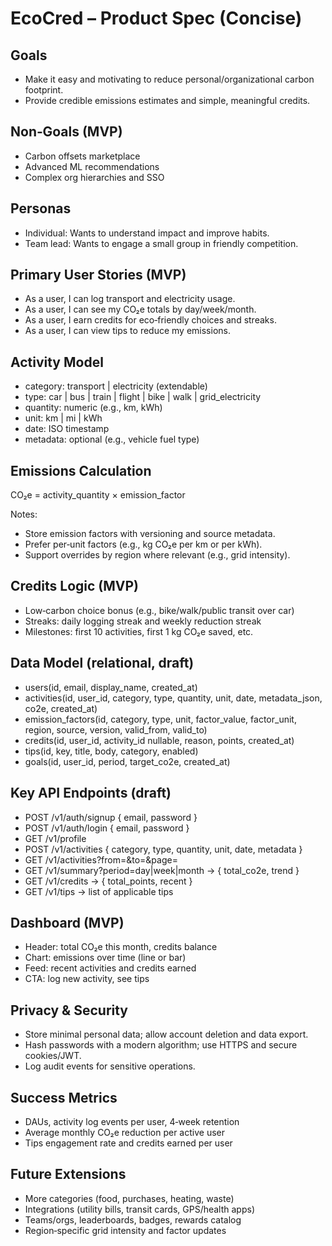 EcoCred – Product Spec (Concise)
=================================

Goals
---------------------------------
- Make it easy and motivating to reduce personal/organizational carbon footprint.
- Provide credible emissions estimates and simple, meaningful credits.

Non‑Goals (MVP)
---------------------------------
- Carbon offsets marketplace
- Advanced ML recommendations
- Complex org hierarchies and SSO

Personas
---------------------------------
- Individual: Wants to understand impact and improve habits.
- Team lead: Wants to engage a small group in friendly competition.

Primary User Stories (MVP)
---------------------------------
- As a user, I can log transport and electricity usage.
- As a user, I can see my CO₂e totals by day/week/month.
- As a user, I earn credits for eco‑friendly choices and streaks.
- As a user, I can view tips to reduce my emissions.

Activity Model
---------------------------------
- category: transport | electricity (extendable)
- type: car | bus | train | flight | bike | walk | grid_electricity
- quantity: numeric (e.g., km, kWh)
- unit: km | mi | kWh
- date: ISO timestamp
- metadata: optional (e.g., vehicle fuel type)

Emissions Calculation
---------------------------------
CO₂e = activity_quantity × emission_factor

Notes:
- Store emission factors with versioning and source metadata.
- Prefer per‑unit factors (e.g., kg CO₂e per km or per kWh).
- Support overrides by region where relevant (e.g., grid intensity).

Credits Logic (MVP)
---------------------------------
- Low‑carbon choice bonus (e.g., bike/walk/public transit over car)
- Streaks: daily logging streak and weekly reduction streak
- Milestones: first 10 activities, first 1 kg CO₂e saved, etc.

Data Model (relational, draft)
---------------------------------
- users(id, email, display_name, created_at)
- activities(id, user_id, category, type, quantity, unit, date, metadata_json, co2e, created_at)
- emission_factors(id, category, type, unit, factor_value, factor_unit, region, source, version, valid_from, valid_to)
- credits(id, user_id, activity_id nullable, reason, points, created_at)
- tips(id, key, title, body, category, enabled)
- goals(id, user_id, period, target_co2e, created_at)

Key API Endpoints (draft)
---------------------------------
- POST /v1/auth/signup { email, password }
- POST /v1/auth/login { email, password }
- GET  /v1/profile
- POST /v1/activities { category, type, quantity, unit, date, metadata }
- GET  /v1/activities?from=&to=&page=
- GET  /v1/summary?period=day|week|month → { total_co2e, trend }
- GET  /v1/credits → { total_points, recent }
- GET  /v1/tips → list of applicable tips

Dashboard (MVP)
---------------------------------
- Header: total CO₂e this month, credits balance
- Chart: emissions over time (line or bar)
- Feed: recent activities and credits earned
- CTA: log new activity, see tips

Privacy & Security
---------------------------------
- Store minimal personal data; allow account deletion and data export.
- Hash passwords with a modern algorithm; use HTTPS and secure cookies/JWT.
- Log audit events for sensitive operations.

Success Metrics
---------------------------------
- DAUs, activity log events per user, 4‑week retention
- Average monthly CO₂e reduction per active user
- Tips engagement rate and credits earned per user

Future Extensions
---------------------------------
- More categories (food, purchases, heating, waste)
- Integrations (utility bills, transit cards, GPS/health apps)
- Teams/orgs, leaderboards, badges, rewards catalog
- Region‑specific grid intensity and factor updates



